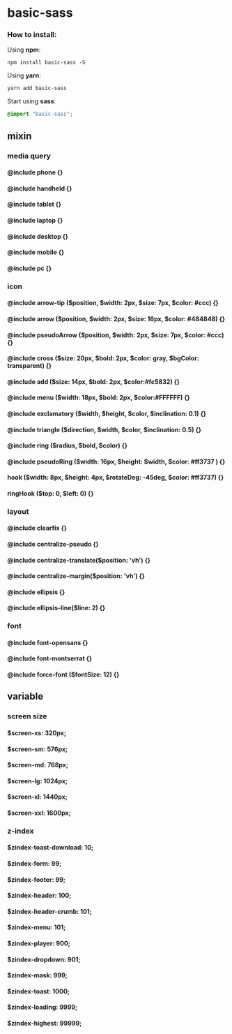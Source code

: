 # basic-sass


### How to install:

Using **npm**:

```
npm install basic-sass -S
```

Using **yarn**:

```
yarn add basic-sass
```

Start using **sass**:
```scss
@import "basic-sass";
```

## mixin

### media query
#### @include phone {}
#### @include handheld {}
#### @include tablet {}
#### @include laptop {}
#### @include desktop {}
#### @include mobile {}
#### @include pc {}

### icon
#### @include arrow-tip ($position, $width: 2px, $size: 7px, $color: #ccc) {}
#### @include arrow ($position, $width: 2px, $size: 16px, $color: #484848) {}
#### @include pseudoArrow ($position, $width: 2px, $size: 7px, $color: #ccc) {}
#### @include cross ($size: 20px, $bold: 2px, $color: gray, $bgColor: transparent) {}
#### @include add ($size: 14px, $bold: 2px, $color:#fc5832) {}
#### @include menu ($width: 18px, $bold: 2px, $color:#FFFFFF) {}
#### @include exclamatory ($width, $height, $color, $inclination: 0.1) {}
#### @include triangle ($direction, $width, $color, $inclination: 0.5) {}
#### @include ring ($radius, $bold, $color) {}
#### @include pseudoRing ($width: 16px, $height: $width, $color: #ff3737 ) {}
#### hook ($width: 8px, $height: 4px, $rotateDeg: -45deg, $color: #ff3737) {}
#### ringHook ($top: 0, $left: 0) {}

### layout
#### @include clearfix {}
#### @include centralize-pseudo {}
#### @include centralize-translate($position: 'vh') {}
#### @include centralize-margin($position: 'vh') {}
#### @include ellipsis {}
#### @include ellipsis-line($line: 2) {}

### font
#### @include font-opensans {}
#### @include font-montserrat {}
#### @include force-font ($fontSize: 12) {}


## variable

### screen size
#### $screen-xs: 320px;
#### $screen-sm: 576px;
#### $screen-md: 768px;
#### $screen-lg: 1024px;
#### $screen-xl: 1440px;
#### $screen-xxl: 1600px;

### z-index
#### $zindex-toast-download: 10;
#### $zindex-form: 99;
#### $zindex-footer: 99;
#### $zindex-header: 100;
#### $zindex-header-crumb: 101;
#### $zindex-menu: 101;
#### $zindex-player: 900;
#### $zindex-dropdown: 901;
#### $zindex-mask: 999;
#### $zindex-toast: 1000;
#### $zindex-loading: 9999;
#### $zindex-highest: 99999;